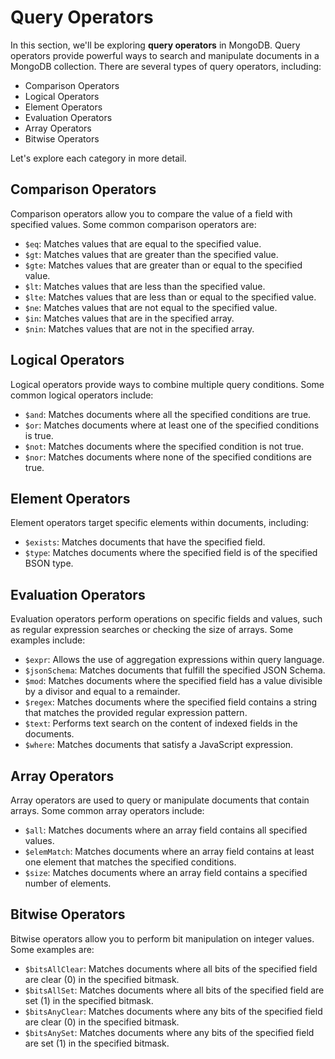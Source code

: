 # Query Operators

In this section, we'll be exploring **query operators** in MongoDB. Query operators provide powerful ways to search and manipulate documents in a MongoDB collection. There are several types of query operators, including:

- Comparison Operators
- Logical Operators
- Element Operators
- Evaluation Operators
- Array Operators
- Bitwise Operators

Let's explore each category in more detail.

##  Comparison Operators

Comparison operators allow you to compare the value of a field with specified values. Some common comparison operators are:

- `$eq`: Matches values that are equal to the specified value.
- `$gt`: Matches values that are greater than the specified value.
- `$gte`: Matches values that are greater than or equal to the specified value.
- `$lt`: Matches values that are less than the specified value.
- `$lte`: Matches values that are less than or equal to the specified value.
- `$ne`: Matches values that are not equal to the specified value.
- `$in`: Matches values that are in the specified array.
- `$nin`: Matches values that are not in the specified array.

##  Logical Operators

Logical operators provide ways to combine multiple query conditions. Some common logical operators include:

- `$and`: Matches documents where all the specified conditions are true.
- `$or`: Matches documents where at least one of the specified conditions is true.
- `$not`: Matches documents where the specified condition is not true.
- `$nor`: Matches documents where none of the specified conditions are true.

##  Element Operators

Element operators target specific elements within documents, including:

- `$exists`: Matches documents that have the specified field.
- `$type`: Matches documents where the specified field is of the specified BSON type.

##  Evaluation Operators

Evaluation operators perform operations on specific fields and values, such as regular expression searches or checking the size of arrays. Some examples include:

- `$expr`: Allows the use of aggregation expressions within query language.
- `$jsonSchema`: Matches documents that fulfill the specified JSON Schema.
- `$mod`: Matches documents where the specified field has a value divisible by a divisor and equal to a remainder.
- `$regex`: Matches documents where the specified field contains a string that matches the provided regular expression pattern.
- `$text`: Performs text search on the content of indexed fields in the documents.
- `$where`: Matches documents that satisfy a JavaScript expression.

##  Array Operators

Array operators are used to query or manipulate documents that contain arrays. Some common array operators include:

- `$all`: Matches documents where an array field contains all specified values.
- `$elemMatch`: Matches documents where an array field contains at least one element that matches the specified conditions.
- `$size`: Matches documents where an array field contains a specified number of elements.

##  Bitwise Operators

Bitwise operators allow you to perform bit manipulation on integer values. Some examples are:

- `$bitsAllClear`: Matches documents where all bits of the specified field are clear (0) in the specified bitmask.
- `$bitsAllSet`: Matches documents where all bits of the specified field are set (1) in the specified bitmask.
- `$bitsAnyClear`: Matches documents where any bits of the specified field are clear (0) in the specified bitmask.
- `$bitsAnySet`: Matches documents where any bits of the specified field are set (1) in the specified bitmask.
